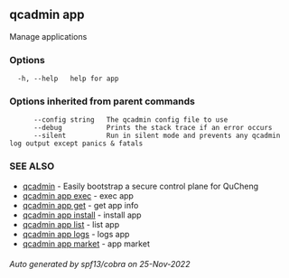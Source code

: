 ## qcadmin app

Manage applications

### Options

```
  -h, --help   help for app
```

### Options inherited from parent commands

```
      --config string   The qcadmin config file to use
      --debug           Prints the stack trace if an error occurs
      --silent          Run in silent mode and prevents any qcadmin log output except panics & fatals
```

### SEE ALSO

* [qcadmin](qcadmin.md)	 - Easily bootstrap a secure control plane for QuCheng
* [qcadmin app exec](qcadmin_app_exec.md)	 - exec app
* [qcadmin app get](qcadmin_app_get.md)	 - get app info
* [qcadmin app install](qcadmin_app_install.md)	 - install app
* [qcadmin app list](qcadmin_app_list.md)	 - list app
* [qcadmin app logs](qcadmin_app_logs.md)	 - logs app
* [qcadmin app market](qcadmin_app_market.md)	 - app market

###### Auto generated by spf13/cobra on 25-Nov-2022
